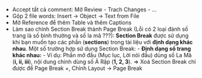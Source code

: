 
- Accept tất cả comment: Mở Review - Trach Changes - ...
- Gộp 2 file words: Insert -> Object -> Text from File 
- Mở Reference để thêm Table và thêm Captions
- Làm sao chỉnh Section Break thành Page Break (Lỗi có 2 loại đánh số trang là số bình thường và số la mã ???): 
		**Section Break** được sử dụng khi bạn muốn tạo các phần (**sections**) trong tài liệu với **định dạng khác nhau**. Một số trường hợp sử dụng Section Break:
		- **Định dạng số trang khác nhau:**
		    - Ví dụ: Phần mở đầu (Mục lục, Lời nói đầu) dùng số La Mã (**i, ii, iii**), nội dung chính dùng số Ả Rập (**1, 2, 3**).
   => Xoá Section Break chỉ được để Page Break
   +, Chỉnh Layout -> Page Break